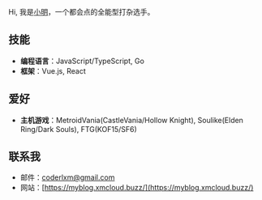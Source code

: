 Hi, 我是[小明](https://github.com/coderlxm)，一个都会点的全能型打杂选手。

## 技能
- **编程语言**：JavaScript/TypeScript, Go
- **框架**：Vue.js, React

## 爱好
- **主机游戏**：MetroidVania(CastleVania/Hollow Knight), Soulike(Elden Ring/Dark Souls), FTG(KOF15/SF6)

## 联系我
- 邮件：coderlxm@gmail.com
- 网站：[https://myblog.xmcloud.buzz/](https://myblog.xmcloud.buzz/)
